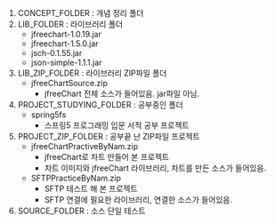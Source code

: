 1. CONCEPT_FOLDER : 개념 정리 폴더
2. LIB_FOLDER : 라이브러리 폴더
    - jfreechart-1.0.19.jar
    - jfreechart-1.5.0.jar
    - jsch-0.1.55.jar
    - json-simple-1.1.1.jar
3. LIB_ZIP_FOLDER : 라이브러리 ZIP파일 폴더
    - jfreeChartSource.zip
        - jfreeChart 전체 소스가 들어있음. jar파일 아님.
4. PROJECT_STUDYING_FOLDER : 공부중인 폴더
    - spring5fs
        - 스프링5 프로그래밍 입문 서적 공부 프로젝트
5. PROJECT_ZIP_FOLDER : 공부끝 난 ZIP파일 프로젝트
    - jfreeChartPractiveByNam.zip
        - jfreeChart로 차트 만들어 본 프로젝트
        - 차트 이미지와 jfreeChart 라이브러리, 차트를 만든 소스가 들어있음.
    - SFTPPracticeByNam.zip
        - SFTP 테스트 해 본 프로젝트
        - SFTP 연결에 필요한 라이브러리, 연결한 소스가 들어있음.
6. SOURCE_FOLDER : 소스 단일 테스트 

